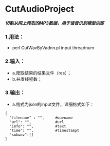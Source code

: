 # CutAudioProject
***切割从网上爬取的MP3数据，用于语音识别模型训练***

### 1.用法：
- perl CutWavByVadnn.pl input threadnum

### 2.输入：
- a.爬取结果的结果文件（res）；
- b.并发线程数；

### 3.输出：
- a.格式为json的input文件，详细格式如下：
```
{
  "filename" : "",     #wavname
  "url": "",           #url
  "info": "",          #text
  "time": "",          #timestampt
  "subwav":[]          
}

```

